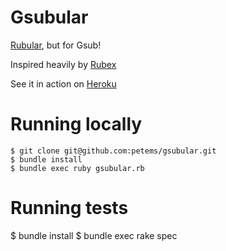 # Gsubular
[Rubular](http://www.rubular.com), but for Gsub!

Inspired heavily by [Rubex](https://github.com/keithnorm/Rubex/)

See it in action on [Heroku](https://gsubular.herokuapp.com)

# Running locally

	$ git clone git@github.com:petems/gsubular.git
	$ bundle install
	$ bundle exec ruby gsubular.rb

# Running tests

  $ bundle install
  $ bundle exec rake spec

